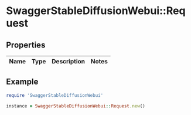 # SwaggerStableDiffusionWebui::Request

## Properties

| Name | Type | Description | Notes |
| ---- | ---- | ----------- | ----- |

## Example

```ruby
require 'SwaggerStableDiffusionWebui'

instance = SwaggerStableDiffusionWebui::Request.new()
```

